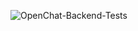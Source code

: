 ![OpenChat-Backend-Tests](https://socialify.git.ci/AyanavaKarmakar/OpenChat-Backend-Tests/image?description=1&font=Raleway&language=1&name=1&pattern=Solid&theme=Dark)
